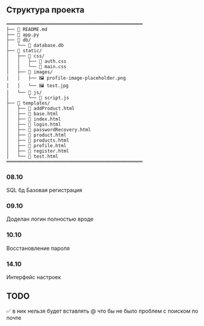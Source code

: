 ## Структура проекта
```
══════════════════════════════════════════════════
├── 📄 README.md
├── 📄 app.py
├── 📁 db/
│   └── 📄 database.db
├── 📁 static/
│   ├── 📁 css/
│   │   ├── 📄 auth.css
│   │   └── 📄 main.css
│   ├── 📁 images/
│   │   ├── 🖼 profile-image-placeholder.png
│   │   └── 🖼 test.jpg
│   └── 📁 js/
│       └── 📄 script.js
├── 📁 templates/
│   ├── 📄 addProduct.html
│   ├── 📄 base.html
│   ├── 📄 index.html
│   ├── 📄 login.html
│   ├── 📄 passwordRecovery.html
│   ├── 📄 product.html
│   ├── 📄 products.html
│   ├── 📄 profile.html
│   ├── 📄 register.html
│   └── 📄 test.html
══════════════════════════════════════════════════
```

### 08.10
SQL бд
Базовая регистрация

### 09.10
Доделан логин полностью вроде

### 10.10
Восстановление пароля

### 14.10
Интерфейс настроек

## TODO
✅ в ник нельзя будет вставлять @ что бы не было проблем с поиском по почте

